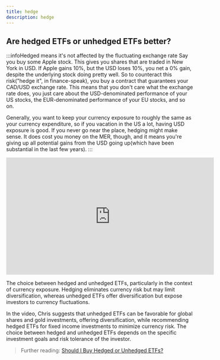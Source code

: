 ```yaml
---
title: hedge
description: hedge
---
```


## Are hedged ETFs or unhedged ETFs better?

:::infoHedged means it's not affected by the fluctuating exchange rate
Say you buy some Apple stock. This gives you shares that are traded in New York in USD. If Apple gains 10%, but the USD loses 10%, you net a 0% gain, despite the underlying stock doing pretty well. So to counteract this risk("hedge it", in finance-speak), you buy a contract that guarantees your CAD/USD exchange rate. This means that you don't care what the exchange rate does, you just care about the USD-denominated performance of your US stocks, the EUR-denominated performance of your EU stocks, and so on.

Generally, you want to keep your currency exposure to roughly the same as your currency expenditure, so if you vacation in the US a lot, having USD exposure is good. If you never go near the place, hedging might make sense. It does cost you money on the MER, though, and it means you're giving up all potential gains from the USD going up(which have been substantial in the last few years).
:::

<iframe width="560" height="315" src="https://www.youtube.com/embed/FHrOiWzu7G8?si=bARPll0nXD4ai-cY" title="YouTube video player" frameborder="0" allow="accelerometer; autoplay; clipboard-write; encrypted-media; gyroscope; picture-in-picture; web-share" allowfullscreen></iframe>

The choice between hedged and unhedged ETFs, particularly in the context of currency exposure. Hedging eliminates currency risk but may limit diversification, whereas unhedged ETFs offer diversification but expose investors to currency fluctuations. 

In the video, Chris suggests that unhedged ETFs can be favorable for global shares and gold investments, offering diversification, while recommending hedged ETFs for fixed income investments to minimize currency risk. The choice between hedged and unhedged ETFs depends on the specific investment goals and risk tolerance of the investor.

> Further reading: [Should I Buy Hedged or Unhedged ETFs?](https://blog.stockspot.com.au/hedged-vs-unhedged-etf/)